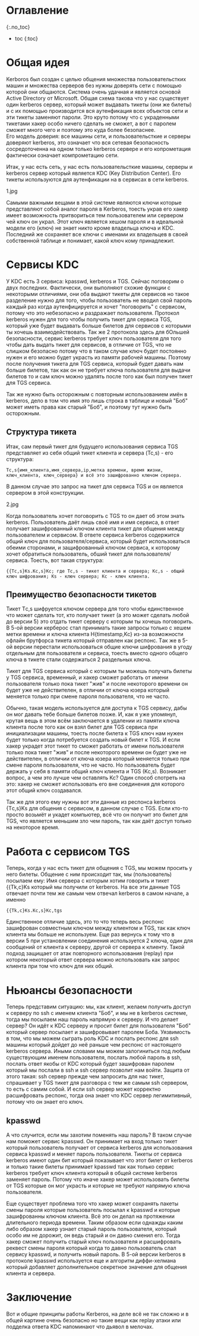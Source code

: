 # Оглавление
{:.no_toc}

* toc
{:toc}

# Общая идея

Kerboros был создан с целью общения множества пользовательстких машин и множества серверов без нужны доверять сети с помощью которой они общаются. Система очень удачная и является основой Active Directory от Microsoft. Общая схема такова что у нас существует один kerberos сервер, который может выдавать тикеты (они же билеты) и с их помощью производится вся аутенфикация всех объектов сети и эти тикеты заменяют пароли. Это круто потому что с украденными тикетами хакер особо ничего сделать не сможет, а вот с паролем сможет много чего и поэтому это куда более безопаснее.  
Его модель доверия: все машины сети, и пользовательсткие и серверы доверяют kerberos, это означает что вся сетевая безопасность сосредоточенна на одном только kerberos сервере и его копрометация фактически означает компрометацию сети. 

Итак, у нас есть сеть, у нас есть пользовательсткие машины, серверы и kerberos сервер который является KDC (Key Distribution Center). Его тикеты используются для аутенфикации на в сервисах в сети kerberos.

1.jpg

Самыми важными вещами в этой системе являются ключи которые представляют собой аналог пароля в Kerberos, тоесть украв его хакер имеет возможность притвориться тем пользователем или сервером чей ключ он украл. Этот ключ является хешом пароля и в идеальной модели его (ключ) не знает никто кроме владельца ключа и KDC. Последний же сохраняет все ключи с именами их владельцев в своей собственной таблице и понимает, какой ключ кому принадлежит.

# Сервисы KDC

У KDC есть 3 сервиса: kpasswd, kerberos и TGS. Сейчас поговорим о двух последних. Фактически, они выполняют схожие функции с некоторыми отличиями, они оба выдают тикеты для сервисов но такое разделение нужно для того, чтобы пользователь не вводил свой пароль каждый раз когда аутенфицируется и хочет "поговорить" с сервисом, потому что это небезопасно и раздражает пользователя. Протокол kerberos нужен для того чтобы получить тикет для сервиса TGS, который уже будет выдавать больше билетов для сервисов с которыми ты хочешь взаимодействовать. Так же 2 протокола здесь для бОльшей безопасности, сервис kerberos требует ключ пользователя для того чтобы дать выдать тикет для сервисов, в отличие от TGS, что не слишком безопасно потому что в таком случае ключ будет постоянно нужен и его можно будет украсть из памяти рабочей машины. Поэтому после получения тикета для TGS сервиса, который будет давать нам больше билетов, так как он не требует ключа пользователя для выдачи билетов то и сам ключ можно удалять после того как был получен тикет для TGS сервиса.

Так же нужно быть осторожным с повторным использованием имён в kerberos, дело в том что имя это лишь строка в таблице и новый "Боб" может иметь права как старый "Боб", и поэтому тут нужно быть осторожным.

## Структура тикета

Итак, сам первый тикет для будущего использования сервиса TGS представляет из себя общий тикет клиента и сервера (Tc,s) - его структура:

~~~
Tc,s{имя_клиента,имя_сервера,ip,метка времени, время жизни, ключ_клиента, ключ_сервера} и всё это зашифрованно ключом сервера.
~~~

В данном случае это запрос на тикет для сервиса TGS и он является сервером в этой конструкции.

2.jpg

Когда пользователь хочет поговорить с TGS то он дает об этом знать kerberos. Пользователь даёт лишь своё имя и имя сервиса, в ответ получает зашифрованный ключом клиента тикет для общения между пользователем и сервисом. В ответе сервиса kerberos содержится общий ключ для пользователя/сервиса, который будет использоваться обеими сторонами, и защифрованный ключом сервиса, к которому хочет обратиться пользователь, обший тикет для пользователя/сервиса. Тоесть, вот такая структура: 

~~~
{{Tс,s}Ks.Kc,s}Kc; где Tc,s - тикет клиента и сервера; Kc,s - общий ключ шифрования; Ks - ключ сервера; Kc - ключ клиента.
~~~

## Преимущество безопасности тикетов

Тикет Tс,s шифруется ключом сервера для того чтобы единственное что может сделать тот, кто получает тикет (а это может сделать любой до версии 5) это отдать тикет серверу с которым ты хочешь поговорить. В 5-ой версии керберос стал принимать такие запросы только с хешем метки времени и ключа клиента H{timestamp,Kc} из-за возможности офлайн брутфорса тикета который отправлен как респонс. Тaк же в 5-ой версии перестали использоваться общие ключи шифрования в угоду отдельным для пользователя и сервиса, тоесть вместо одного общего ключа в тикете стали содержаться 2 раздельных ключа.

Тикет для TGS сервиса который с которым ты можешь получать билеты у TGS сервиса, временный, и хакер сможет работать от имени пользователя только пока тикет "жив" и после некоторого времени он будет уже не действителен, в отличии от ключа юзера который меняется только при смене пароля пользователя, что не часто.


Обычно, такая модель используется для доступа к TGS сервису, дабы он мог давать тебе больше билетов позже. И, как я уже упомянул, крутая вещь в этом всём заключается в удалении из памяти  ключа клиента после того как он взял билет для TGS сервиса при инициализации машины, тоесть после билета к TGS ключ нам нужен будет только когда потребуется создать новый билет к TGS. И если хакер украдет этот тикет то сможет работать от имени пользователя только пока тикет "жив" и после некоторого времени он будет уже не действителен, в отличии от ключа юзера который меняется только при смене пароля пользователя, что не часто. Но пользователь будет держать у себя в памяти общий ключ клиента и TGS (Kc,s). Возникает вопрос, а чем это лучше чем оставлять Kc? Один способ спотреть на это: хакер не сможет использовать его вне соединения для которого этот общий ключ создавался. 

Так же для этого ему нужны вот эти данные из респонса kerberos {Tс,s}Ks для общения с сервисом, в данном случае с TGS. Если кто-то просто возьмёт и укадет компьютер, всё что он получит это билет для TGS, что является меньшим зло чем пароль, так как даёт доступ только на некоторое время.

# Работа с сервисом TGS

Теперь, когда у нас есть тикет для общения с TGS, мы можем просить у него билеты. Общение с ним происходит так, мы (пользователь) посылаем ему: Имя сервера с которым хотим говорить и тикет {{Tk,c}Ks который мы получили от kerbеros.
На все эти данные TGS отвечает почти тем же самым чем отвечал kerberos в самом начале, а именно 
~~~
{{Tk,c}Ks.Kc,s}Kc,tgs
~~~
Единственное отличие здесь, это то что теперь весь респонс зашифрован совместным ключом между клиентом и TGS, так как ключ клиента мы больше не используем. Еще раз вернусь к тому что в версии 5 при установлении соединения используется 2 ключа, один для сообщений от клиента к серверу, другой от сервера к клиенту. Такой подход защищает от атак повторного использования (replay) при котором некоторый ответ сервера можно использовать как запрос клиента при том что ключ для них общий.

# Ньюансы безопасности

Теперь представим ситуацию: мы, как клиент, желаем получить доступ к серверу по ssh с именем клиента "Боб", и мы не в kerberos системе, тогда мы посылаем наш пароль напрямую к серверу. И что делает сервер? Он идёт к KDC серверу и просит билет для пользователя "Боб" который сервер посылает и зашифровывает паролем Боба.
Уязвимость в том, что мы можем сыграть роль KDC и послать респонс для ssh машины который дойдет до неё раньше чем респонс от настоящего kerberos сервера. Иными словами мы можем залогиниться под любым существующим именем пользователя, послать любой пароль в ssh, послать ответ якобы от KDC который будет зашифрован паролем который мы послали в ssh и ssh сервер позволит нам войти.
Защита от этого такая: ssh сервер прежде чем запросить для нас тикет, спрашивает у TGS тикет для разговора с тем же самым ssh сервером, то есть с самим собой. И если ssh сервер может корректно расшифровать респонс, тогда она знает что KDC сервер легимитивный, потому что он знает его ключ.

## kpasswd

А что случится, если мы захотим поменять наш пароль? В таком случае нам поможет сервис kpasswd. Он принимает на вход только тикет который пользователь получает от сервиса kerberos для использования сервиса kpasswd и меняет пароль пользователя. Тикеты от сервиса kerberos имеют один бит который показывает что этот билет от kerberos и только такие билеты принимает kpasswd так как только сервис kerberos требует ключ клиента который в общей системе kerberos заменяет пароль. Потому что иначе хакер может использовать билеты от TGS которые он мог украсть и которые не требуют напрямую ключа пользователя. 

Еще существует проблема того что хакер может сохранять пакеты смены пароля которые пользователь посылал к kpasswd и которые зашифрованны ключом клиента. Всё это он делал на протяжении длительного периода времени. Таким образом если однажды каким либо образом хакер узнает старый пароль пользователя, который особо им не дорожит, он ведь старый и он давно сменил его. Тогда хакер сможет получить старый ключ пользователя и расшифровать реквест смены пароля который когда то давно пользователь слал сервису kpasswd, и получить новый пароль. В 5-ой версии kerberos в протоколе kpasswd используется еще и алгоритм диффи-хелмана который добавляет дополнительное секретное значение для общения клиента и сервера.

# Заключение

Вот и общие принципы работы Kerberos, на деле всё не так сложно и в общей картине очень безопасно но такие вещи как replay атаки или подделка ответа KDC напоминают что дьявол в мелочах.

